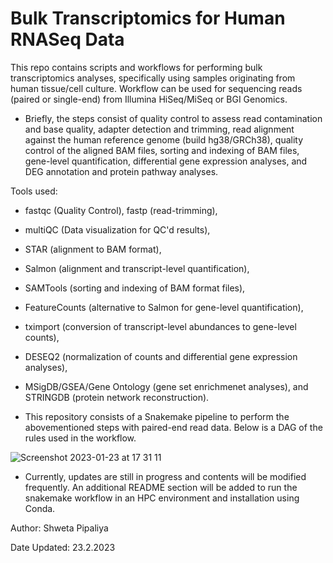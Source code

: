 # Bulk Transcriptomics for Human RNASeq Data
This repo contains scripts and workflows for performing bulk transcriptomics analyses, specifically using samples originating from human tissue/cell culture. Workflow can be used for sequencing reads (paired or single-end) from Illumina HiSeq/MiSeq or BGI Genomics.  

 - Briefly, the steps consist of  quality control to assess read contamination and base quality, adapter detection and trimming, read alignment against the human reference genome (build hg38/GRCh38), quality control of the aligned BAM files, sorting and indexing of BAM files, gene-level quantification, differential gene expression analyses, and DEG annotation and protein pathway analyses.

Tools used:
 -   fastqc (Quality Control), fastp (read-trimming), 
 -   multiQC (Data visualization for QC'd results), 
 -   STAR (alignment to BAM format), 
 -   Salmon (alignment and transcript-level quantification), 
 -   SAMTools (sorting and indexing of BAM format files), 
 -   FeatureCounts (alternative to Salmon for gene-level quantification), 
 -   tximport (conversion of transcript-level abundances to gene-level counts), 
 -   DESEQ2 (normalization of counts and differential gene expression analyses), 
 -   MSigDB/GSEA/Gene Ontology (gene set enrichmenet analyses), and STRINGDB (protein network reconstruction).


- This repository consists of a Snakemake pipeline to perform the abovementioned steps with paired-end read data. Below is a DAG of the rules used in the workflow.

![Screenshot 2023-01-23 at 17 31 11](https://user-images.githubusercontent.com/61172011/214095023-591e9fc1-dff0-4798-ac86-416f29dfc44c.png)

- Currently, updates are still in progress and contents will be modified frequently. An additional README section will be added to run the snakemake workflow in an HPC environment and installation using Conda.

Author: Shweta Pipaliya

Date Updated: 23.2.2023
